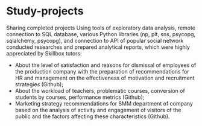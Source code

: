 # Study-projects
Sharing completed projects
Using tools of exploratory data analysis, remote connection to SQL database, various Python libraries (np, plt, sns, psycopg, sqlalchemy, psycopg), and connection to API of popular social network conducted researches and prepared analytical reports, which were highly appreciated by Skillbox tutors:
- About the level of satisfaction and reasons for dismissal of employees of the production company with the preparation of recommendations for HR and management on the effectiveness of motivation and recruitment strategies (Github); 
- About the workload of teachers, problematic courses, conversion of students by courses, performance metrics (Github); 
- Marketing strategy recommendations for SMM department of company based on the analysis of activity and engagement of visitors of the public and the factors affecting these characteristics (Github).
